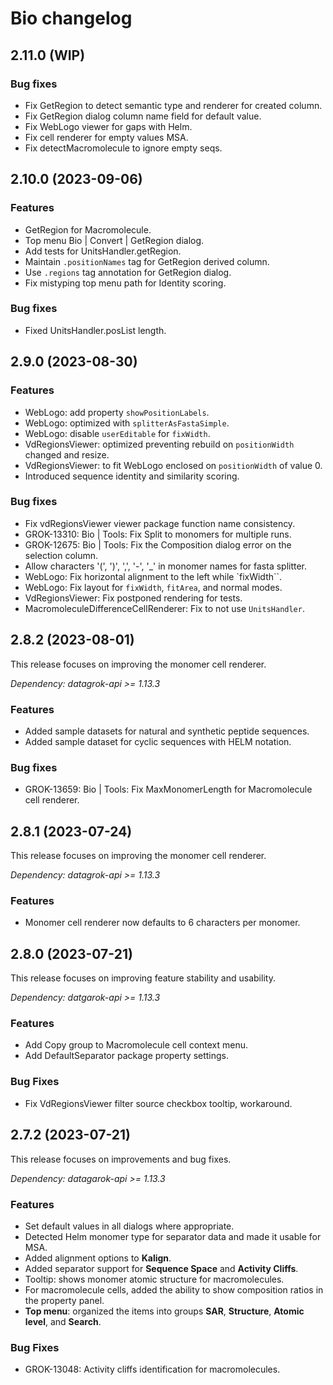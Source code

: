 # Bio changelog

## 2.11.0 (WIP)

### Bug fixes

* Fix GetRegion to detect semantic type and renderer for created column.
* Fix GetRegion dialog column name field for default value.
* Fix WebLogo viewer for gaps with Helm.
* Fix cell renderer for empty values MSA.
* Fix detectMacromolecule to ignore empty seqs.

## 2.10.0 (2023-09-06)

### Features

* GetRegion for Macromolecule.
* Top menu Bio | Convert | GetRegion dialog.
* Add tests for UnitsHandler.getRegion.
* Maintain `.positionNames` tag for GetRegion derived column.
* Use `.regions` tag annotation for GetRegion dialog.
* Fix mistyping top menu path for Identity scoring.

### Bug fixes

* Fixed UnitsHandler.posList length.

## 2.9.0 (2023-08-30)

### Features

* WebLogo: add property `showPositionLabels`.
* WebLogo: optimized with `splitterAsFastaSimple`.
* WebLogo: disable `userEditable` for `fixWidth`.
* VdRegionsViewer: optimized preventing rebuild on `positionWidth` changed and resize.
* VdRegionsViewer: to fit WebLogo enclosed on `positionWidth` of value 0.
* Introduced sequence identity and similarity scoring.

### Bug fixes

* Fix vdRegionsViewer viewer package function name consistency.
* GROK-13310: Bio | Tools: Fix Split to monomers for multiple runs.
* GROK-12675: Bio | Tools: Fix the Composition dialog error on the selection column.
* Allow characters '(', ')', ',', '-', '_' in monomer names for fasta splitter.
* WebLogo: Fix horizontal alignment to the left while `fixWidth``.
* WebLogo: Fix layout for `fixWidth`, `fitArea`, and normal modes.
* VdRegionsViewer: Fix postponed rendering for tests.
* MacromoleculeDifferenceCellRenderer: Fix to not use `UnitsHandler`.

## 2.8.2 (2023-08-01)

This release focuses on improving the monomer cell renderer.

*Dependency: datagrok-api >= 1.13.3*

### Features

* Added sample datasets for natural and synthetic peptide sequences.
* Added sample dataset for cyclic sequences with HELM notation.

### Bug fixes

* GROK-13659: Bio | Tools: Fix MaxMonomerLength for Macromolecule cell renderer.

## 2.8.1 (2023-07-24)

This release focuses on improving the monomer cell renderer.

*Dependency: datagrok-api >= 1.13.3*

### Features

* Monomer cell renderer now defaults to 6 characters per monomer.

## 2.8.0 (2023-07-21)

This release focuses on improving feature stability and usability.

*Dependency: datgarok-api >= 1.13.3*

### Features

* Add Copy group to Macromolecule cell context menu.
* Add DefaultSeparator package property settings.

### Bug Fixes

* Fix VdRegionsViewer filter source checkbox tooltip, workaround.

## 2.7.2 (2023-07-21)

This release focuses on improvements and bug fixes.

*Dependency: datagarok-api >= 1.13.3*

### Features

* Set default values in all dialogs where appropriate.
* Detected Helm monomer type for separator data and made it usable for MSA.
* Added alignment options to **Kalign**.
* Added separator support for **Sequence Space** and **Activity Cliffs**.
* Tooltip: shows monomer atomic structure for macromolecules.
* For macromolecule cells, added the ability to show composition ratios in the property panel.
* **Top menu**: organized the items into groups **SAR**, **Structure**, **Atomic level**, and **Search**.

### Bug Fixes

* GROK-13048: Activity cliffs identification for macromolecules.
